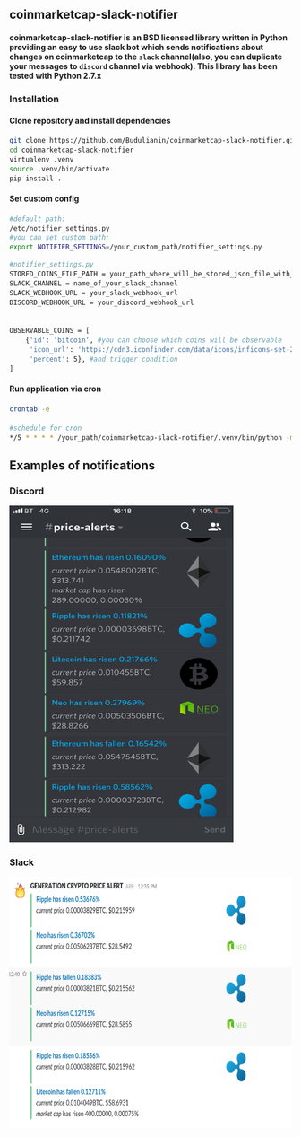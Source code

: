 ## coinmarketcap-slack-notifier

#### coinmarketcap-slack-notifier is an BSD licensed library written in Python providing an easy to use slack bot which sends notifications about changes on coinmarketcap to the `slack` channel(also, you can duplicate your messages to `discord` channel via webhook). This library has been tested with Python 2.7.x

### Installation

#### Clone repository and install dependencies
```bash
git clone https://github.com/Budulianin/coinmarketcap-slack-notifier.git
cd coinmarketcap-slack-notifier
virtualenv .venv
source .venv/bin/activate
pip install .
```

#### Set custom config
```bash
#default path:
/etc/notifier_settings.py
#you can set custom path:
export NOTIFIER_SETTINGS=/your_custom_path/notifier_settings.py
```
```bash
#notifier_settings.py
STORED_COINS_FILE_PATH = your_path_where_will_be_stored_json_file_with_coins
SLACK_CHANNEL = name_of_your_slack_channel
SLACK_WEBHOOK_URL = your_slack_webhook_url
DISCORD_WEBHOOK_URL = your_discord_webhook_url


OBSERVABLE_COINS = [
    {'id': 'bitcoin', #you can choose which coins will be observable
     'icon_url': 'https://cdn3.iconfinder.com/data/icons/inficons-set-2/512/648849-star-ratings-512.png',
     'percent': 5}, #and trigger condition
]
```

#### Run application via cron
```bash
crontab -e

#schedule for cron
*/5 * * * * /your_path/coinmarketcap-slack-notifier/.venv/bin/python -m coinmarketcap_slack_notifier.cli run_notifier
```

## Examples of notifications

### Discord
<img src="./discord_notification.png" width="400" height="600">

### Slack
<img src="./slack_notification.png" width="600" height="450">
